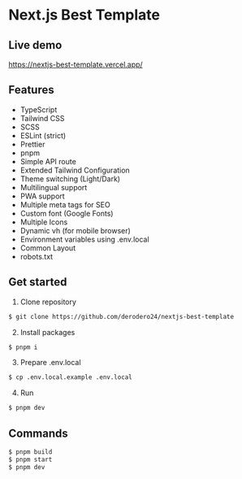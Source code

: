 # Next.js Best Template

## Live demo

https://nextjs-best-template.vercel.app/

## Features

- TypeScript
- Tailwind CSS
- SCSS
- ESLint (strict)
- Prettier
- pnpm
- Simple API route
- Extended Tailwind Configuration
- Theme switching (Light/Dark)
- Multilingual support
- PWA support
- Multiple meta tags for SEO
- Custom font (Google Fonts)
- Multiple Icons
- Dynamic vh (for mobile browser)
- Environment variables using .env.local
- Common Layout
- robots.txt

## Get started

1. Clone repository

```sh
$ git clone https://github.com/derodero24/nextjs-best-template
```

2. Install packages

```sh
$ pnpm i
```

3. Prepare .env.local

```sh
$ cp .env.local.example .env.local
```

4. Run

```sh
$ pnpm dev
```

## Commands

```sh
$ pnpm build
$ pnpm start
$ pnpm dev
```
